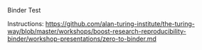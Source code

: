 Binder Test

Instructions: https://github.com/alan-turing-institute/the-turing-way/blob/master/workshops/boost-research-reproducibility-binder/workshop-presentations/zero-to-binder.md
